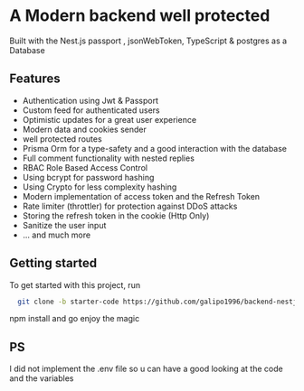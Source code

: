 # A Modern backend well protected  

Built with the Nest.js passport , jsonWebToken, TypeScript & postgres  as a Database


## Features

 - Authentication using Jwt  & Passport
 - Custom feed for authenticated users
 - Optimistic updates for a great user experience
 - Modern data and cookies sender
 - well protected routes
 - Prisma Orm for a type-safety and a good interaction with the database
 - Full comment functionality with nested replies
 - RBAC Role Based Access Control
 - Using bcrypt for password hashing
 - Using Crypto for less complexity hashing
 - Modern implementation of access token and the Refresh Token
 - Rate limiter (throttler) for protection against DDoS attacks
 - Storing the refresh token in the cookie (Http Only)
 - Sanitize the user input 
 - ... and much more


## Getting started

To get started with this project, run

```bash
  git clone -b starter-code https://github.com/galipo1996/backend-nestjs.git
```

npm install and go enjoy the magic



## PS

I did not implement the .env file so u can have  a good looking at the code and the variables 
